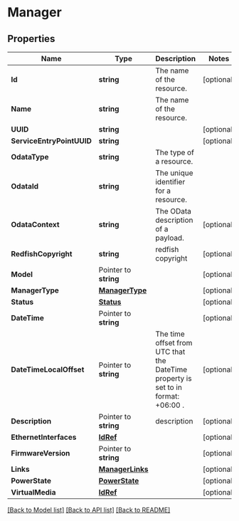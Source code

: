# Manager

## Properties

Name | Type | Description | Notes
------------ | ------------- | ------------- | -------------
**Id** | **string** | The name of the resource. | [optional] 
**Name** | **string** | The name of the resource. | 
**UUID** | **string** |  | [optional] 
**ServiceEntryPointUUID** | **string** |  | [optional] 
**OdataType** | **string** | The type of a resource. | 
**OdataId** | **string** | The unique identifier for a resource. | 
**OdataContext** | **string** | The OData description of a payload. | [optional] 
**RedfishCopyright** | **string** | redfish copyright | [optional] 
**Model** | Pointer to **string** |  | [optional] 
**ManagerType** | [**ManagerType**](ManagerType.md) |  | [optional] 
**Status** | [**Status**](Status.md) |  | [optional] 
**DateTime** | Pointer to **string** |  | [optional] 
**DateTimeLocalOffset** | Pointer to **string** | The time offset from UTC that the DateTime property is set to in format: +06:00 . | [optional] 
**Description** | Pointer to **string** | description | [optional] 
**EthernetInterfaces** | [**IdRef**](idRef.md) |  | [optional] 
**FirmwareVersion** | Pointer to **string** |  | [optional] 
**Links** | [**ManagerLinks**](ManagerLinks.md) |  | [optional] 
**PowerState** | [**PowerState**](PowerState.md) |  | [optional] 
**VirtualMedia** | [**IdRef**](idRef.md) |  | [optional] 

[[Back to Model list]](../README.md#documentation-for-models) [[Back to API list]](../README.md#documentation-for-api-endpoints) [[Back to README]](../README.md)


